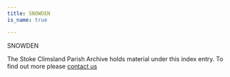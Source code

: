 ```yaml
---
title: SNOWDEN
is_name: true

---
```


SNOWDEN


The Stoke Climsland Parish Archive holds material under this index entry. To find out more please [contact us](/contact/)
